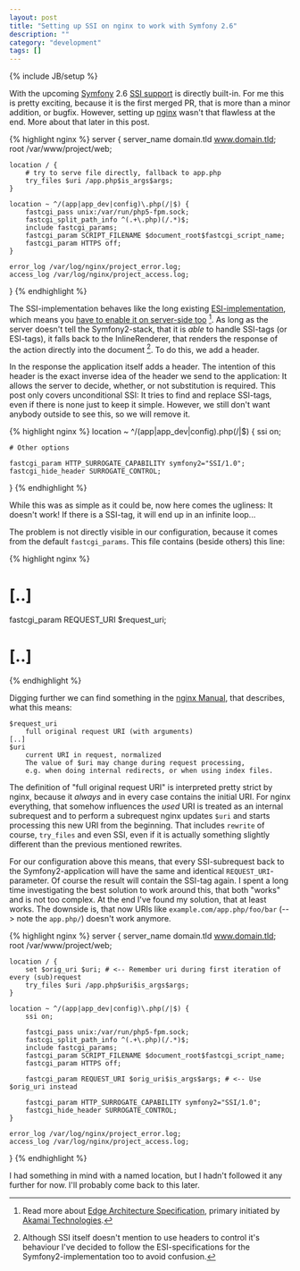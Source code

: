 ```yaml
---
layout: post
title: "Setting up SSI on nginx to work with Symfony 2.6"
description: ""
category: "development"
tags: []
---
```

{% include JB/setup %}

With the upcoming [Symfony](http://symfony.com/) 2.6 [SSI support](https://github.com/symfony/symfony/commit/bf140a8487a19d767b9b57102e74c842e8f0a208)
is directly built-in. For me this is pretty exciting, because it is the first merged PR, that is more than a minor
addition, or bugfix. However, setting up [nginx](http://nginx.org/) wasn't that flawless at the end. More about that later in this post.

{% highlight nginx %}
server {
    server_name domain.tld www.domain.tld;
    root /var/www/project/web;

    location / {
        # try to serve file directly, fallback to app.php
        try_files $uri /app.php$is_args$args;
    }

    location ~ ^/(app|app_dev|config)\.php(/|$) {
        fastcgi_pass unix:/var/run/php5-fpm.sock;
        fastcgi_split_path_info ^(.+\.php)(/.*)$;
        include fastcgi_params;
        fastcgi_param SCRIPT_FILENAME $document_root$fastcgi_script_name;
        fastcgi_param HTTPS off;
    }

    error_log /var/log/nginx/project_error.log;
    access_log /var/log/nginx/project_access.log;
}
{% endhighlight %}

The SSI-implementation behaves like the long existing [ESI-implementation](http://symfony.com/doc/current/book/http_cache.html#using-esi-in-symfony2),
which means you [have to enable it on server-side too](http://symfony.com/doc/current/cookbook/cache/varnish.html) [^1].
As long as the server doesn't tell the Symfony2-stack, that it is _able_ to handle SSI-tags (or ESI-tags),
it falls back to the InlineRenderer, that renders the response of the action directly into the document [^2].
To do this, we add a header.

In the response the application itself adds a header. The intention of this header is the exact inverse idea of the
header we send to the application: It allows the server to decide, whether, or not substitution is required. This post
only covers unconditional SSI: It tries to find and replace SSI-tags, even if there is none just to keep it simple.
However, we still don't want anybody outside to see this, so we will remove it.


{% highlight nginx %}
location ~ ^/(app|app_dev|config)\.php(/|$) {
    ssi on;

    # Other options

    fastcgi_param HTTP_SURROGATE_CAPABILITY symfony2="SSI/1.0";
    fastcgi_hide_header SURROGATE_CONTROL;
}
{% endhighlight %}

While this was as simple as it could be, now here comes the ugliness: It doesn't work! If there is a SSI-tag, it will end
up in an infinite loop...

The problem is not directly visible in our configuration, because it comes from the default `fastcgi_params`. This
file contains (beside others) this line:

{% highlight nginx %}
# [..]
fastcgi_param REQUEST_URI $request_uri;
# [..]
{% endhighlight %}

Digging further we can find something in the [nginx Manual](http://nginx.org/en/docs/http/ngx_http_core_module.html#var_request_uri),
that describes, what this means:

    $request_uri
        full original request URI (with arguments)
    [..]
    $uri
        current URI in request, normalized
        The value of $uri may change during request processing,
        e.g. when doing internal redirects, or when using index files.

The definition of "full original request URI" is interpreted pretty strict by nginx, because it _always_ and in every
case contains the initial URI. For nginx everything, that somehow influences the _used_ URI is treated as an internal
subrequest and to perform a subrequest nginx updates `$uri` and starts processing this new URI from the beginning. That
includes `rewrite` of course, `try_files` and even SSI, even if it is actually something slightly different than the
previous mentioned rewrites.

For our configuration above this means, that every SSI-subrequest back to the Symfony2-application will have the same
and identical `REQUEST_URI`-parameter. Of course the result will contain the SSI-tag again. I spent a long time
investigating the best solution to work around this, that both "works" and is not too complex. At the end I've found my
solution, that at least works. The downside is, that now URIs like `example.com/app.php/foo/bar` (--> note the
`app.php/`) doesn't work anymore.


{% highlight nginx %}
server {
    server_name domain.tld www.domain.tld;
    root /var/www/project/web;

    location / {
        set $orig_uri $uri; # <-- Remember uri during first iteration of every (sub)request
        try_files $uri /app.php$uri$is_args$args;
    }

    location ~ ^/(app|app_dev|config)\.php(/|$) {
        ssi on;

        fastcgi_pass unix:/var/run/php5-fpm.sock;
        fastcgi_split_path_info ^(.+\.php)(/.*)$;
        include fastcgi_params;
        fastcgi_param SCRIPT_FILENAME $document_root$fastcgi_script_name;
        fastcgi_param HTTPS off;

        fastcgi_param REQUEST_URI $orig_uri$is_args$args; # <-- Use $orig_uri instead

        fastcgi_param HTTP_SURROGATE_CAPABILITY symfony2="SSI/1.0";
        fastcgi_hide_header SURROGATE_CONTROL;
    }

    error_log /var/log/nginx/project_error.log;
    access_log /var/log/nginx/project_access.log;
}
{% endhighlight %}

I had something in mind with a named location, but I hadn't followed it any further for now.
I'll probably come back to this later.

[^1]: Read more about [Edge Architecture Specification](http://www.w3.org/TR/edge-arch), primary initiated by
      [Akamai Technologies](http://www.akamai.com).

[^2]: Although SSI itself doesn't mention to use headers to control it's
      behaviour I've decided to follow the ESI-specifications for the Symfony2-implementation too to avoid confusion.
